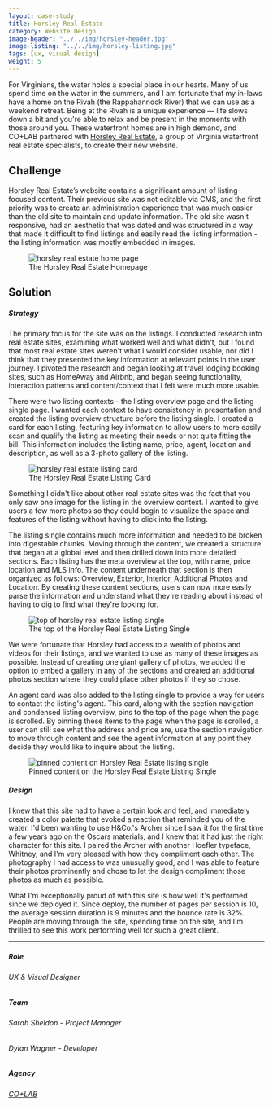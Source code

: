 ```yaml
---
layout: case-study
title: Horsley Real Estate
category: Website Design
image-header: "../../img/horsley-header.jpg"
image-listing: "../../img/horsley-listing.jpg"
tags: [ux, visual design]
weight: 5
---
```


For Virginians, the water holds a special place in our hearts. Many of us spend time on the water in the summers, and I am fortunate that my in-laws have a home on the Rivah (the Rappahannock River) that we can use as a weekend retreat. Being at the Rivah is a unique experience — life slows down a bit and you're able to relax and be present in the moments with those around you. These waterfront homes are in high demand, and CO+LAB partnered with [Horsley Real Estate](https://www.horsleyrealestate.com/), a group of Virginia waterfront real estate specialists, to create their new website.

## Challenge
Horsley Real Estate’s website contains a significant amount of listing-focused content. Their previous site was not editable via CMS, and the first priority was to create an administration experience that was much easier than the old site to maintain and update information. The old site wasn't responsive, had an aesthetic that was dated and was structured in a way that made it difficult to find listings and easily read the listing information - the listing information was mostly embedded in images.

<figure>
	<img src="../../img/horsley-home.jpg"/ alt="horsley real estate home page">
	<figcaption>The Horsley Real Estate Homepage</figcaption>
</figure>

## Solution

##### Strategy
The primary focus for the site was on the listings. I conducted research into real estate sites, examining what worked well and what didn't, but I found that most real estate sites weren't what I would consider usable, nor did I think that they presented the key information at relevant points in the user journey. I pivoted the research and began looking at travel lodging booking sites, such as HomeAway and Airbnb, and began seeing functionality, interaction patterns and content/context that I felt were much more usable.

There were two listing contexts - the listing overview page and the listing single page. I wanted each context to have consistency in presentation and created the listing overview structure before the listing single. I created a card for each listing, featuring key information to allow users to more easily scan and qualify the listing as meeting their needs or not quite fitting the bill. This information includes the listing name, price, agent, location and description, as well as a 3-photo gallery of the listing.

<figure>
	<img src="../../img/horsley-listing-card.jpg"/ alt="horsley real estate listing card">
	<figcaption>The Horsley Real Estate Listing Card</figcaption>
</figure>

Something I didn't like about other real estate sites was the fact that you only saw one image for the listing in the overview context. I wanted to give users a few more photos so they could begin to visualize the space and features of the listing without having to click into the listing.

The listing single contains much more information and needed to be broken into digestable chunks. Moving through the content, we created a structure that began at a global level and then drilled down into more detailed sections. Each listing has the meta overview at the top, with name, price location and MLS info. The content underneath that section is then organized as follows: Overview, Exterior, Interior, Additional Photos and Location. By creating these content sections, users can now more easily parse the information and understand what they're reading about instead of having to dig to find what they're looking for.

<figure>
	<img src="../../img/horsley-listing-top.jpg"/ alt="top of horsley real estate listing single">
	<figcaption>The top of the Horsley Real Estate Listing Single</figcaption>
</figure>

We were fortunate that Horsley had access to a wealth of photos and videos for their listings, and we wanted to use as many of these images as possible. Instead of creating one giant gallery of photos, we added the option to embed a gallery in any of the sections and created an additional photos section where they could place other photos if they so chose.

An agent card was also added to the listing single to provide a way for users to contact the listing's agent. This card, along with the section navigation and condensed listing overview, pins to the top of the page when the page is scrolled. By pinning these items to the page when the page is scrolled, a user can still see what the address and price are, use the section navigation to move through content and see the agent information at any point they decide they would like to inquire about the listing.

<figure>
	<img src="../../img/horsley-listing-pinned.jpg"/ alt="pinned content on Horsley Real Estate listing single">
	<figcaption>Pinned content on the Horsley Real Estate Listing Single</figcaption>
</figure>

##### Design
I knew that this site had to have a certain look and feel, and immediately created a color palette that evoked a reaction that reminded you of the water. I'd been wanting to use H&Co.'s Archer since I saw it for the first time a few years ago on the Oscars materials, and I knew that it had just the right character for this site. I paired the Archer with another Hoefler typeface, Whitney, and I'm very pleased with how they compliment each other. The photography I had access to was unusually good, and I was able to feature their photos prominently and chose to let the design compliment those photos as much as possible.

What I'm exceptionally proud of with this site is how well it's performed since we deployed it. Since deploy, the number of pages per session is 10, the average session duration is 9 minutes and the bounce rate is 32%. People are moving through the site, spending time on the site, and I'm thrilled to see this work performing well for such a great client.

***
##### Role
###### UX & Visual Designer
##### Team
###### Sarah Sheldon - Project Manager
###### Dylan Wagner - Developer
##### Agency
###### [CO+LAB](https://www.teamcolab.com)